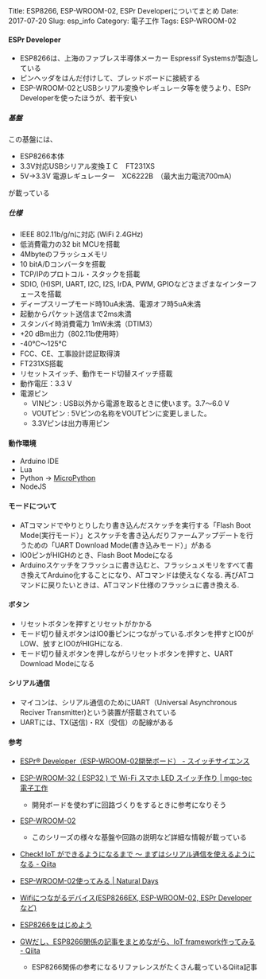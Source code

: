 Title: ESP8266, ESP-WROOM-02, ESPr Developerについてまとめ
Date: 2017-07-20
Slug: esp_info
Category: 電子工作
Tags: ESP-WROOM-02

#### ESPr Developer
* ESP8266は、上海のファブレス半導体メーカー Espressif Systemsが製造している
* ピンヘッダをはんだ付けして、ブレッドボードに接続する
* ESP-WROOM-02とUSBシリアル変換やレギュレータ等を使うより、ESPr Developerを使ったほうが、若干安い

##### 基盤
この基盤には、

* ESP8266本体
* 3.3V対応USBシリアル変換ＩＣ　FT231XS
* 5V→3.3V 電源レギュレーター　XC6222B　（最大出力電流700mA）

が載っている

##### 仕様
* IEEE 802.11b/g/nに対応 (WiFi 2.4GHz)
* 低消費電力の32 bit MCUを搭載
* 4Mbyteのフラッシュメモリ
* 10 bitA/Dコンバータを搭載
* TCP/IPのプロトコル・スタックを搭載
* SDIO, (H)SPI, UART, I2C, I2S, IrDA, PWM, GPIOなどさまざまなインターフェースを搭載
* ディープスリープモード時10uA未満、電源オフ時5uA未満
* 起動からパケット送信まで2ms未満
* スタンバイ時消費電力 1mW未満（DTIM3）
* +20 dBm出力（802.11b使用時）
* -40℃〜125℃
* FCC、CE、工事設計認証取得済
* FT231XS搭載
* リセットスイッチ、動作モード切替スイッチ搭載
* 動作電圧：3.3 V
* 電源ピン
	* VINピン : USB以外から電源を取るときに使います。3.7～6.0 V
	* VOUTピン : 5Vピンの名称をVOUTピンに変更しました。
	* 3.3Vピンは出力専用ピン

#### 動作環境
* Arduino IDE
* Lua
* Python -> [MicroPython](https://github.com/micropython/micropython/tree/master/esp8266)
* NodeJS

#### モードについて
* ATコマンドでやりとりしたり書き込んだスケッチを実行する「Flash Boot Mode(実行モード）」とスケッチを書き込んだりファームアップデートを行うための「UART Download Mode(書き込みモード）」がある
* IO0ピンがHIGHのとき、Flash Boot Modeになる
* Arduinoスケッチをフラッシュに書き込むと、フラッシュメモリをすべて書き換えてArduino化することになり、ATコマンドは使えなくなる.
再びATコマンドに戻りたいときは、ATコマンド仕様のフラッシュに書き換える.

#### ボタン
* リセットボタンを押すとリセットがかかる
* モード切り替えボタンはIO0番ピンにつながっている.ボタンを押すとIO0がLOW、放すとIO0がHIGHになる.
* モード切り替えボタンを押しながらリセットボタンを押すと、UART Download Modeになる

#### シリアル通信
* マイコンは、シリアル通信のためにUART（Universal Asynchronous Reciver Transmitter)という装置が搭載されている
* UARTには、TX(送信)・RX（受信）の配線がある


#### 参考
* [ESPr® Developer（ESP-WROOM-02開発ボード） - スイッチサイエンス](https://www.switch-science.com/catalog/2500/)
* [ESP-WROOM-32 ( ESP32 ) で Wi-Fi スマホ LED スイッチ作り | mgo-tec電子工作](https://www.mgo-tec.com/blog-entry-esp-wroom-32-esp32-wifi-smartphone-led-switch.html)
	* 開発ボードを使わずに回路づくりをするときに参考になりそう
* [ESP-WROOM-02](http://ht-deko.com/arduino/esp-wroom-02.html)
	* このシリーズの様々な基盤や回路の説明など詳細な情報が載っている
* [Check! IoT ができるようになるまで ～ まずはシリアル通信を使えるようになる - Qiita](http://qiita.com/dz_/items/277eba8cb760b81a2688)
* [ESP-WROOM-02使ってみる | Natural Days](https://www.hirotakaster.com/weblog/esp-wroom-02%E4%BD%BF%E3%81%A3%E3%81%A6%E3%81%BF%E3%82%8B/)
* [Wifiにつながるデバイス(ESP8266EX, ESP-WROOM-02, ESPr Developerなど)](https://www.slideshare.net/nishio/wifiesp8266ex-espwroom02-espr-developer)
* [ESP8266をはじめよう](https://www.slideshare.net/quitsq/esp8266-60164967)
* [GWだし、ESP8266関係の記事をまとめながら、IoT framework作ってみる - Qiita](http://qiita.com/hidenorly/items/0eadcf6cc8ba04c0145d#_reference-84f2d28391d764922e0d)

	* ESP8266関係の参考になるリファレンスがたくさん載っているQiita記事
